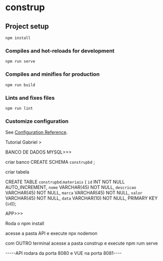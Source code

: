 # construp

## Project setup
```
npm install
```

### Compiles and hot-reloads for development
```
npm run serve
```

### Compiles and minifies for production
```
npm run build
```

### Lints and fixes files
```
npm run lint
```

### Customize configuration
See [Configuration Reference](https://cli.vuejs.org/config/).


Tutorial Gabriel >

BANCO DE DADOS MYSQL>>>

criar banco
CREATE SCHEMA `construpbd` ;

criar tabela

CREATE TABLE `construpbd`.`materiais` (
  `id` INT NOT NULL AUTO_INCREMENT,
  `nome` VARCHAR(45) NOT NULL,
  `descricao` VARCHAR(45) NOT NULL,
  `marca` VARCHAR(45) NOT NULL,
  `valor` VARCHAR(45) NOT NULL,
  `data` VARCHAR(10) NOT NULL,
  PRIMARY KEY (`id`));

APP>>>

Roda o npm install 

acesse a pasta API e execute npx nodemon

com OUTRO terminal acesse a pasta construp e execute npm rum serve

-----API rodara da porta 8080 e VUE na porta 8081----


